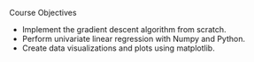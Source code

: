Course Objectives
* Implement the gradient descent algorithm from scratch.
* Perform univariate linear regression with Numpy and Python.
* Create data visualizations and plots using matplotlib.